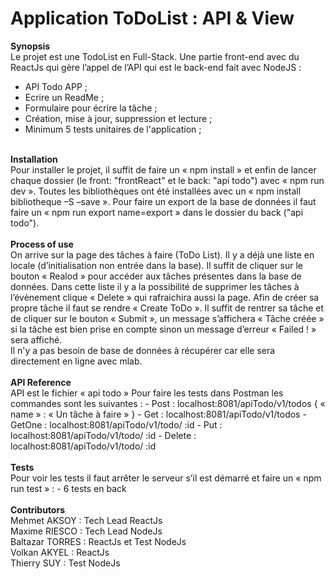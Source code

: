 # Application ToDoList : API & View
<b>Synopsis</b>
<br>
Le projet est une TodoList	en Full-Stack. Une partie front-end avec du ReactJs qui gère l’appel de l’API qui est le back-end fait avec NodeJS : 
- API Todo APP ;
- Ecrire un ReadMe ;
- Formulaire pour écrire la tâche ;
- Création, mise à jour, suppression et lecture ;
- Minimum 5 tests unitaires de l'application ;
<br>
<b>Installation</b>
<br>
Pour installer le projet, il suffit de faire un « npm install » et enfin de lancer chaque dossier (le front: "frontReact" et le back: "api todo") avec « npm run dev ».
Toutes les bibliothèques ont été installées avec un « npm install bibliotheque –S –save ».
Pour faire un export de la base de données il faut faire un « npm run export name=export » dans le dossier du back ("api todo").
<br><br>
<b>Process of use</b>
<br>
On arrive sur la page des tâches à faire (ToDo List). Il y a déjà une liste en locale (d’initialisation non entrée dans la base). Il suffit de cliquer sur le bouton « Realod » pour accéder aux tâches présentes dans la base de données. Dans cette liste il y a la possibilité de supprimer les tâches à l’évènement clique « Delete » qui rafraichira aussi la page. 
Afin de créer sa propre tâche il faut se rendre « Create ToDo ». Il suffit de rentrer sa tâche et de cliquer sur le bouton « Submit », un message s’affichera « Tâche créée » si la tâche est bien prise en compte sinon un message d’erreur « Failed ! » sera affiché.
<br>
Il n'y a pas besoin de base de données à récupérer car elle sera directement en ligne avec mlab.
<br><br>
<b>API Reference</b>
<br>
API est le fichier « api todo »
Pour faire les tests dans Postman les commandes sont les suivantes :
-	Post : localhost:8081/apiTodo/v1/todos { « name » : « Un tâche à faire » }
-	Get :  localhost:8081/apiTodo/v1/todos
-	GetOne : localhost:8081/apiTodo/v1/todo/ :id
-	Put : localhost:8081/apiTodo/v1/todo/ :id
-	Delete : localhost:8081/apiTodo/v1/todo/ :id
<br><br>
<b>Tests</b>
<br>
Pour voir les tests il faut arrêter le serveur s’il est démarré et faire un « npm run test » :
-	6 tests en back
<br><br>
<b>Contributors</b>
<br>
Mehmet AKSOY : Tech Lead ReactJs<br>
Maxime RIESCO : Tech Lead NodeJs<br>
Baltazar TORRES : ReactJs et Test NodeJs<br>
Volkan AKYEL : ReactJs<br>
Thierry SUY : Test NodeJs
